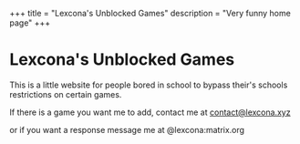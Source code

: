 +++
title = "Lexcona's Unblocked Games"
description = "Very funny home page"
+++

# Lexcona's Unblocked Games

This is a little website for people bored in school to bypass their's schools restrictions on certain games.

If there is a game you want me to add, contact me at contact@lexcona.xyz

or if you want a response message me at @lexcona:matrix.org